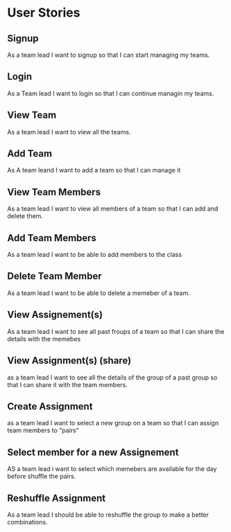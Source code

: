 # User Stories

## Signup

As a team lead I want to signup so that I can start managing my teams.

## Login

As a Team lead I want to login so that I can continue managin my teams.

## View Team

As a team lead I want to view all the teams.

## Add Team

As A team leand I want to add a team so that I can manage it


## View Team Members
 As a team lead I want to view all members of a team so that I can add and delete them.

 ## Add Team Members

 As a team lead I want to be able to add members to the class

 ## Delete Team Member

 As a team lead I want to be able to delete a memeber of a team.

 ## View Assignement(s)

 As a team lead I want to see all past froups of a team so that I can share the details with the memebes

 ## View Assignment(s) (share)

 as a team lead I want to see all the details of the group of a past group so that I can share it with the team members.

 ## Create Assignment 

 as a team lead I want to select a new group on a team so that I can assign team members to "pairs"

 ## Select member for a new Assignement

 AS a team lead i want to select which memebers are available for the day before shuffle the pairs.

 ## Reshuffle Assignment

 As a team lead I should be able to reshuffle the group to make a better combinations.
